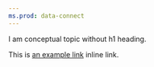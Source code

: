```yaml
---
ms.prod: data-connect
---
```


I am conceptual topic without h1 heading.


This is [an example link](https://docs.microsoft.com/zh-cn/sql/?view=sql-server-ver15 "Title") inline link.
